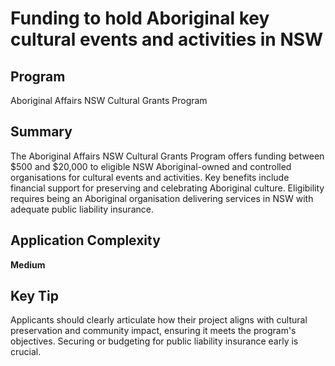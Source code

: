 # Funding to hold Aboriginal key cultural events and activities in NSW
  
## Program
Aboriginal Affairs NSW Cultural Grants Program

## Summary
The Aboriginal Affairs NSW Cultural Grants Program offers funding between $500 and $20,000 to eligible NSW Aboriginal-owned and controlled organisations for cultural events and activities. Key benefits include financial support for preserving and celebrating Aboriginal culture. Eligibility requires being an Aboriginal organisation delivering services in NSW with adequate public liability insurance.

## Application Complexity
**Medium**

## Key Tip
Applicants should clearly articulate how their project aligns with cultural preservation and community impact, ensuring it meets the program's objectives. Securing or budgeting for public liability insurance early is crucial.

